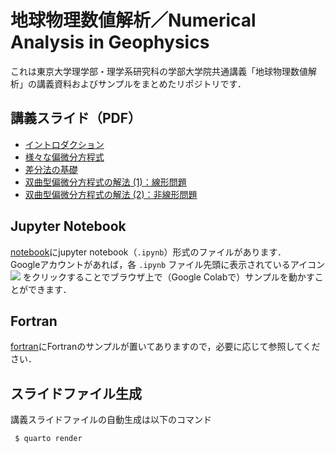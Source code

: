 # 地球物理数値解析／Numerical Analysis in Geophysics

これは東京大学理学部・理学系研究科の学部大学院共通講義「地球物理数値解析」の講義資料およびサンプルをまとめたリポジトリです．

## 講義スライド（PDF）
- [イントロダクション](https://amanotk.github.io/numerical-geophysics/introduction.html#/)
- [様々な偏微分方程式](https://amanotk.github.io/numerical-geophysics/chap01.html#/)
- [差分法の基礎](https://amanotk.github.io/numerical-geophysics/chap02.html#/)
- [双曲型偏微分方程式の解法 (1)：線形問題](https://amanotk.github.io/numerical-geophysics/chap03.html#/)
- [双曲型偏微分方程式の解法 (2)：非線形問題](https://amanotk.github.io/numerical-geophysics/chap04.html#/)

## Jupyter Notebook
[notebook](https://github.com/amanotk/numerical-geophysics/tree/main/notebook)にjupyter notebook（`.ipynb`）形式のファイルがあります．  
Googleアカウントがあれば，各 `.ipynb` ファイル先頭に表示されているアイコン
<img src="https://colab.research.google.com/assets/colab-badge.svg">
をクリックすることでブラウザ上で（Google Colabで）サンプルを動かすことができます．

## Fortran
[fortran](https://github.com/amanotk/numerical-geophysics/tree/main/fortran)にFortranのサンプルが置いてありますので，必要に応じて参照してください．

## スライドファイル生成
講義スライドファイルの自動生成は以下のコマンド
```
 $ quarto render
```
